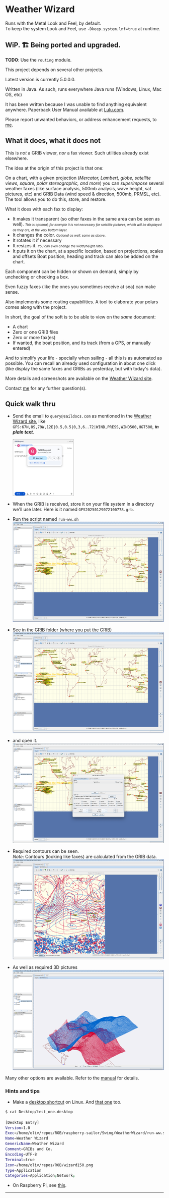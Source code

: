 # Weather Wizard

Runs with the Metal Look and Feel, by default.  
To keep the system Look and Feel, use `-Dkeep.system.lnf=true` at runtime.
## WiP. 🏗️ Being ported and upgraded.

**TODO**: Use the `routing` module.

This project depends on several other projects. 

Latest version is currently 5.0.0.0.

Written in Java. As such, runs everywhere Java runs (Windows, Linux, Mac OS, etc)

It has been written because I was unable to find anything equivalent anywhere.
Paperback User Manual available at [Lulu.com](http://www.lulu.com/shop/olivier-le-diouris/weather-wizard-user-manual/paperback/product-20064234.html).

Please report unwanted behaviors, or address enhancement requests, to [me](mailto:olivier.lediouris@gmail.com?cc=olivier@lediouris.net&subject=Weather+Wizard).

## What it does, what it does not
This is *not* a GRIB viewer, *nor* a fax viewer. Such utilities already exist elsewhere.

The idea at the origin of this project is that one:

On a chart, with a given projection (*Mercator, Lambert, globe, satellite views, square, polar stereographic, and more*) you can *_superimpose_* several weather faxes (like surface analysis, 500mb analysis, wave height, sat pictures, etc) and GRIB Data (wind speed & direction, 500mb, PRMSL, etc).
The tool allows you to do this, store, and restore.

What it does with each fax to display:
- It makes it transparent (so other faxes in the same area can be seen as well). _<font size="-3">This is optional, for example it is not necessary for satellite pictures, which will be displayed as they are, at the very bottom layer.</font>_
- It changes the color. _<font size="-3">Optional as well, same as above</font>._
- It rotates it if necessary
- It resizes it. _<font size="-3">You can even change the width/height ratio</font>._
- It puts it on the chart, at a specific location, based on projections, scales and offsets
Boat position, heading and track can also be added on the chart.

Each component can be hidden or shown on demand, simply by unchecking or checking a box.

Even fuzzy faxes (like the ones you sometimes receive at sea) can make sense.

Also implements some routing capabilities. A tool to elaborate your polars comes along with the project.

In short, the goal of the soft is to be able to view on the _same_ document:
- A chart
- Zero or one GRIB files
- Zero or more fax(es)
- If wanted, the boat position, and its track (from a GPS, or manually entered)

And to simplify your life - specially when sailing - all this is as automated as possible. You can recall an already used configuration in about one click (like display the same faxes and GRIBs as yesterday, but with today's data).

More details and screenshots are available on the [Weather Wizard site](http://weather.lediouris.net).

Contact [me](mailto:olivier.lediouris@gmail.com?cc=olivier@lediouris.net&subject=Weather+Wizard) for any further question(s).

## Quick walk thru

- Send the email to `query@saildocs.com` as mentioned in the [Weather Wizard site](http://weather.lediouris.net), like `GFS:67N,8S,79W,12E|0.5,0.5|0,3,6..72|WIND,PRESS,WIND500,HGT500`, _**in plain text**_.  

  <!-- ![Send email](./images/GRIB.01.png) -->
  <img src="./images/GRIB.01.png" style="width: 40%; border: 1px solid silver;">
- When the GRIB is received, store it on your file system in a directory we'll use later. Here is it named `GFS20250129072100778.grb`.
- Run the script named `run-ww.sh`
  ![Weather Wizard](./images/GRIB.02.png)
- See in the GRIB folder (where you put the GRIB)
  ![Weather Wizard](./images/GRIB.03.png)
- and open it.
  ![Weather Wizard](./images/GRIB.04.png)
- Required contours can be seen.  
 _Note_: Contours (looking like faxes) are calculated from the GRIB data.
  ![Weather Wizard](./images/GRIB.05.png)
- As well as required 3D pictures
  ![Weather Wizard](./images/GRIB.06.png)

Many other options are available. Refer to the [manual](https://www.lediouris.net/donpedro/software/structure/datafiles/manual/WeatherWizardUserManual.2nd.edition.pdf) for details.

### Hints and tips
- Make a [desktop shortcut](https://askubuntu.com/questions/299052/how-to-execute-sh-script-from-a-desktop-shortcut) on Linux. And [that one](https://www.baeldung.com/linux/desktop-entry-files) too.
```bash
$ cat Desktop/test_one.desktop 

[Desktop Entry]
Version=1.0
Exec=/home/oliv/repos/ROB/raspberry-sailor/Swing/WeatherWizard/run-ww.sh
Name=Weather Wizard
GenericName=Weather Wizard
Comment=GRIBs and Co.
Encoding=UTF-8
Terminal=true
Icon=/home/oliv/repos/ROB/wizard150.png
Type=Application
Categories=Application;Network;
```
- On Raspberry Pi, see [this](https://forums.raspberrypi.com/viewtopic.php?t=337131).

--- 
